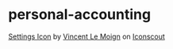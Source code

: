 # personal-accounting
<a href="https://iconscout.com/icons/settings" target="_blank">Settings Icon</a> by <a href="https://iconscout.com/contributors/vincent-le-moign">Vincent Le Moign</a> on <a href="https://iconscout.com">Iconscout</a>
